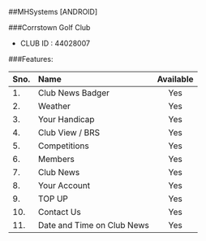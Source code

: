 ##MHSystems [ANDROID]

###Corrstown Golf Club

- CLUB ID : 44028007

###Features:

| Sno. | Name              | Available      |
| ---- |:----------------  | :------------: |
| 1.   | Club News Badger  | Yes            |
| 2.   | Weather           | Yes            |
| 3.   | Your Handicap     | Yes            |
| 4.   | Club View / BRS   | Yes            |
| 5.   | Competitions      | Yes            |
| 6.   | Members           | Yes            |
| 7.   | Club News         | Yes            |
| 8.   | Your Account      | Yes            |
| 9.   | TOP UP            | Yes            |
| 10.  | Contact Us        | Yes            |
| 11.  | Date and Time on Club News | Yes   |

